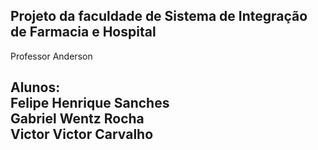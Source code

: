 <h2>Projeto da faculdade de Sistema de Integração de Farmacia e Hospital</h2>
<p>Professor Anderson</p>

<h2>Alunos:
<br>Felipe Henrique Sanches
</br>Gabriel Wentz Rocha
</br>Victor Victor Carvalho</h2>
